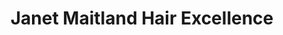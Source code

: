 ---
title: "Janet Maitland Hair Excellence"
url: /durham/janet-maitland-hair-excellence/
shop: hairdresser
---